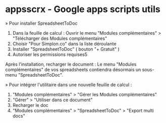 # appsscrx - Google apps scripts utils

» Pour installer SpreadsheetToDoc
1. Dans la feuille de calcul : Ouvrir le menu "Modules complémentaires" > "Télécharger des Modules complémentaires"
2. Choisir "Pour Simplon.co" dans la liste déroulante
3. Installer "SpreadsheetToDoc" ( bouton "+ Gratuit" )
4. Autoriser les permissions requises5

Après l'installation, recharger le document : Le menu "Modules complémentaires" de vos spreadsheets contiendra désormais un sous-menu "SpreadsheetToDoc".

» Pour intégrer l'utilitaire dans une nouvelle feuille de calcul :
1. "Modules complémentaires" > "Gérer les Modules complémentaires"
2. "Gérer" > "Utiliser dans ce document"
3. Recharger le doc
4. "Modules complémentaires" > "SpreadsheetToDoc" > "Export multi docs"

